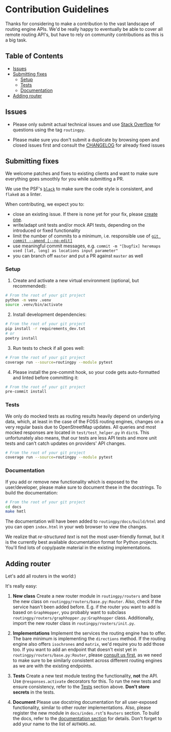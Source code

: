 # Contribution Guidelines

Thanks for considering to make a contribution to the vast landscape of routing engine APIs. We'd be really happy to
eventually be able to cover all remote routing API's, but have to rely on community contributions as this is a big task.

## Table of Contents

<!-- TOC depthFrom:1 depthTo:6 withLinks:1 updateOnSave:0 orderedList:0 -->

- [Issues](#issues)
- [Submitting fixes](#submitting-fixes)
	- [Setup](#setup)
	- [Tests](#tests)
	- [Documentation](#documentation)
- [Adding router](#adding-router)

<!-- /TOC -->

## Issues

- Please only submit actual technical issues and use [Stack Overflow](stackoverflow.com/) for questions using the tag `routingpy`.

- Please make sure you don't submit a duplicate by browsing open and closed issues first and consult the [CHANGELOG](https://github.com/gis-ops/routingpy/blob/master/CHANGELOG.md) for already fixed issues

## Submitting fixes

We welcome patches and fixes to existing clients and want to make sure everything goes smoothly for you while submitting a PR.

We use the PSF's [`black`](https://github.com/psf/black) to make sure the code style is consistent, and `flake8` as a linter. 

When contributing, we expect you to:

- close an existing issue. If there is none yet for your fix, please [create one](https://github.com/gis-ops/routingpy/issues/new).
- write/adapt unit tests and/or mock API tests, depending on the introduced or fixed functionality
- limit the number of commits to a minimum, i.e. responsible use of [`git commit --amend [--no-edit]`](https://www.atlassian.com/git/tutorials/rewriting-history#git-commit--amend)
- use meaningful commit messages, e.g. `commit -m "[bugfix] heremaps used [lat, long] as locations input parameter"`
- you can branch off `master` and put a PR against `master` as well

### Setup

1. Create and activate a new virtual environment (optional, but recommended):
```bash
# From the root of your git project
python -m venv .venv
source .venv/bin/activate
```

2. Install development dependencies:
```bash
# From the root of your git project
pip install -r requirements_dev.txt
# or
poetry install
```

3. Run tests to check if all goes well:
```bash
# From the root of your git project
coverage run --source=routingpy --module pytest
```

4. Please install the pre-commit hook, so your code gets auto-formatted and linted before committing it:
```bash
# From the root of your git project
pre-commit install
```

### Tests

We only do mocked tests as routing results heavily depend on underlying data, which, at least in the case of the FOSS routing
engines, changes on a very regular basis due to OpenStreetMap updates. All queries and most mocked responses are located in
`test/test_helper.py` in `dict`s. This unfortunately also means, that our tests are less API tests and more unit tests and can't catch
updates on providers' API changes.

```bash
# From the root of your git project
coverage run --source=routingpy --module pytest
```

### Documentation

If you add or remove new functionality which is exposed to the user/developer, please make sure to document these in the
docstrings. To build the documentation:

```bash
# From the root of your git project
cd docs
make hmtl
```

The documentation will have been added to `routingpy/docs/build/html` and you can open `index.html` in your web browser to view
the changes. 

We realize that *re-structured text* is not the most user-friendly format, but it is the currently best available
documentation format for Python projects. You'll find lots of copy/paste material in the existing implementations.

## Adding router

Let's add all routers in the world:)

It's really easy:

1. **New class** Create a new router module in `routingpy/routers` and base the new class on `routingpy/routers/base.py:Router`.
Also, check if the service hasn't been added before. E.g. if the router
you want to add is based on `GraphHopper`, you probably want to subclass `routingpy/routers/graphhopper.py:Graphhopper` class.
Additionally, import the new router class in `routingpy/routers/init.py`.

2. **Implementations** Implement the services the routing engine has to offer. The bare minimum is implementing the `directions` method.
If the routing engine also offers `isochrones` and `matrix`, we'd require you to add those too. If you want to add an
endpoint that doesn't exist yet in `routingpy/routers/base.py:Router`, please [consult us first](mailto:enquiry@gis-ops.com?subject=contributing%20to%20routingpy), as we need to make sure
to be similarly consistent across different routing engines as we are with the existing endpoints.

3. **Tests** Create a new test module testing the functionality, **not** the API.
Use `@responses.activate` decorators for this.
To run the new tests and ensure consistency, refer to the [Tests](#tests) section above. **Don't store secrets** in the tests.

4. **Document** Please use docstring documentation for all user-exposed functionality, similar to other router implementations.
 Also, please register the new module in `docs/indes.rst`'s `Routers` section. To build the docs, refer to the
 [documentation section](#documentation) for details. Don't forget to add your name to the list of `AUTHORS.md`.
